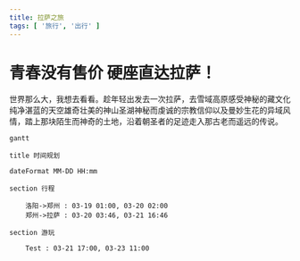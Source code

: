 ```yaml
---
title: 拉萨之旅
tags: [ '旅行', '出行' ]
---
```


# 青春没有售价 硬座直达拉萨！

世界那么大，我想去看看。趁年轻出发去一次拉萨，去雪域高原感受神秘的藏文化纯净湛蓝的天空雄奇壮美的神山圣湖神秘而虔诚的宗教信仰以及曼妙生花的异域风情，踏上那块陌生而神奇的土地，沿着朝圣者的足迹走入那古老而遥远的传说。


```mermaid
gantt

title 时间规划

dateFormat MM-DD HH:mm

section 行程

    洛阳->郑州 : 03-19 01:00, 03-20 02:00
    郑州->拉萨 : 03-20 03:46, 03-21 16:46

section 游玩

    Test : 03-21 17:00, 03-23 11:00
```